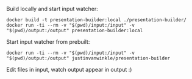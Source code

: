 Build locally and start input watcher:

```
docker build -t presentation-builder:local ./presentation-builder/
docker run -ti --rm -v "$(pwd)/input:/input" -v "$(pwd)/output:/output" presentation-builder:local
```


Start input watcher from prebuilt:

```
docker run -ti --rm -v "$(pwd)/input:/input" -v "$(pwd)/output:/output" justinvanwinkle/presentation-builder
```

Edit files in input, watch output appear in output :)

